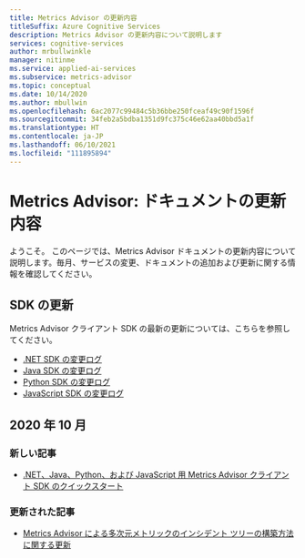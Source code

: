```yaml
---
title: Metrics Advisor の更新内容
titleSuffix: Azure Cognitive Services
description: Metrics Advisor の更新内容について説明します
services: cognitive-services
author: mrbullwinkle
manager: nitinme
ms.service: applied-ai-services
ms.subservice: metrics-advisor
ms.topic: conceptual
ms.date: 10/14/2020
ms.author: mbullwin
ms.openlocfilehash: 6ac2077c99484c5b36bbe250fceaf49c90f1596f
ms.sourcegitcommit: 34feb2a5bdba1351d9fc375c46e62aa40bbd5a1f
ms.translationtype: HT
ms.contentlocale: ja-JP
ms.lasthandoff: 06/10/2021
ms.locfileid: "111895894"
---
```

# <a name="metrics-advisor-whats-new-in-the-docs"></a>Metrics Advisor: ドキュメントの更新内容

ようこそ。 このページでは、Metrics Advisor ドキュメントの更新内容について説明します。毎月、サービスの変更、ドキュメントの追加および更新に関する情報を確認してください。

## <a name="sdk-updates"></a>SDK の更新

Metrics Advisor クライアント SDK の最新の更新については、こちらを参照してください。 

* [.NET SDK の変更ログ](https://github.com/Azure/azure-sdk-for-net/blob/master/sdk/metricsadvisor/Azure.AI.MetricsAdvisor/CHANGELOG.md)
* [Java SDK の変更ログ](https://github.com/Azure/azure-sdk-for-java/blob/master/sdk/metricsadvisor/azure-ai-metricsadvisor/CHANGELOG.md)
* [Python SDK の変更ログ](https://github.com/Azure/azure-sdk-for-python/blob/master/sdk/metricsadvisor/azure-ai-metricsadvisor/CHANGELOG.md)
* [JavaScript SDK の変更ログ](https://github.com/Azure/azure-sdk-for-js/blob/master/sdk/metricsadvisor/ai-metrics-advisor/CHANGELOG.md)

## <a name="october-2020"></a>2020 年 10 月

### <a name="new-articles"></a>新しい記事

* [.NET、Java、Python、および JavaScript 用 Metrics Advisor クライアント SDK のクイックスタート](quickstarts/rest-api-and-client-library.md)

### <a name="updated-articles"></a>更新された記事

* [Metrics Advisor による多次元メトリックのインシデント ツリーの構築方法に関する更新](faq.md#how-does-metric-advisor-build-an-incident-tree-for-multi-dimensional-metrics)
